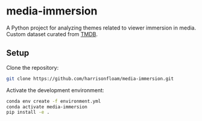 # media-immersion

A Python project for analyzing themes related to viewer immersion in media. Custom dataset curated from [TMDB](https://developer.themoviedb.org/).

## Setup

Clone the repository:
```bash
git clone https://github.com/harrisonfloam/media-immersion.git
```

Activate the development environment:
```bash
conda env create -f environment.yml
conda activate media-immersion
pip install -e .
```

<!-- 
Update the environment if any packages are added:

###### MacOS
```bash
conda env export --no-builds | grep -v '^prefix:' > environment.yml
```

###### Windows
```powershell
conda env export --no-builds | Select-String -NotMatch '^prefix:' | Out-File -Encoding utf8 environment.yml
```

## Dependencies

The only external dependency is [Ollama](https://ollama.com/download/windows), required for prediction with a locally installed LLM.